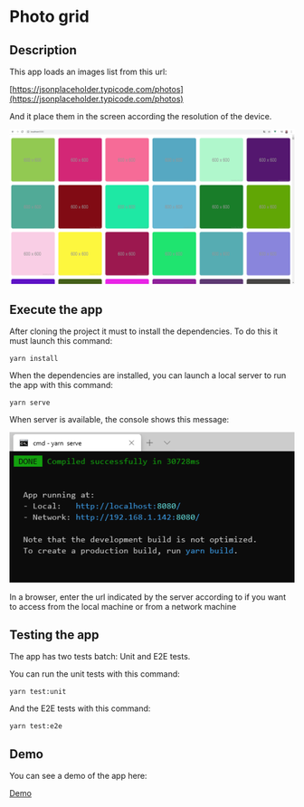 # Photo grid

## Description

This app loads an images list from this url:

[https://jsonplaceholder.typicode.com/photos](https://jsonplaceholder.typicode.com/photos)

And it place them in the screen according the resolution of the device.

![alt text](./example.png "Example screenshot")

## Execute the app

After cloning the project it must to install the dependencies. To do this it must launch this command:

```
yarn install
```

When the dependencies are installed, you can launch a local server to run the app with this command:

```
yarn serve
```

When server is available, the console shows this message:

![alt text](./server.png "Server information")

In a browser, enter the url indicated by the server according to if you want to access from the local machine or from a network machine

## Testing the app

The app has two tests batch: Unit and E2E tests.

You can run the unit tests with this command:

```
yarn test:unit
```

And the E2E tests with this command:

```
yarn test:e2e
```

## Demo

You can see a demo of the app here:

[Demo](http://photogrid.guitxo.com/)